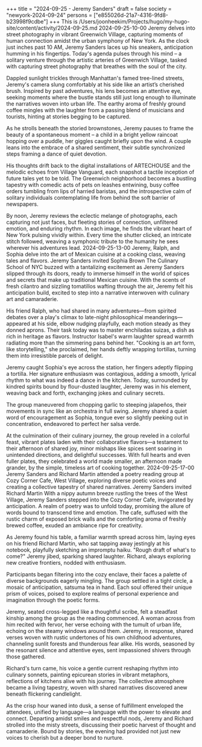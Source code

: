 +++
title = "2024-09-25 - Jeremy Sanders"
draft = false
society = "newyork-2024-09-24"
persons = ["e855026d-21a7-4316-9fd8-b23998f9cdbe"]
+++
This is /Users/joonheekim/Projects/hugo/my-hugo-site/content/activity/2024-09-25.md
2024-09-25-10-00
Jeremy delves into street photography in vibrant Greenwich Village, capturing moments of human connection amidst the urban symphony of New York.
As the clock just inches past 10 AM, Jeremy Sanders laces up his sneakers, anticipation humming in his fingertips. Today's agenda pulses through his mind – a solitary venture through the artistic arteries of Greenwich Village, tasked with capturing street photography that breathes with the soul of the city.

Dappled sunlight trickles through Manhattan's famed tree-lined streets, Jeremy's camera slung comfortably at his side like an artist’s cherished brush. Inspired by past adventures, his lens becomes an attentive eye, seeking moments where the bustle stands still just long enough to illuminate the narratives woven into urban life. The earthy aroma of freshly ground coffee mingles with the laughter from a passing blend of musicians and tourists, hinting at stories begging to be captured.

As he strolls beneath the storied brownstones, Jeremy pauses to frame the beauty of a spontaneous moment – a child in a bright yellow raincoat hopping over a puddle, her giggles caught briefly upon the wind. A couple leans into the embrace of a shared sentiment, their subtle synchronized steps framing a dance of quiet devotion.

His thoughts drift back to the digital installations of ARTECHOUSE and the melodic echoes from Village Vanguard, each snapshot a tactile inception of future tales yet to be told. The Greenwich neighborhood becomes a bustling tapestry with comedic acts of pets on leashes entwining, busy coffee orders tumbling from lips of harried baristas, and the introspective calm of solitary individuals contemplating life from behind the soft barrier of newspapers.

By noon, Jeremy reviews the eclectic melange of photographs, each capturing not just faces, but fleeting stories of connection, unfiltered emotion, and enduring rhythm. In each image, he finds the vibrant heart of New York pulsing vividly within. Every time the shutter clicked, an intricate stitch followed, weaving a symphonic tribute to the humanity he sees wherever his adventures lead.
2024-09-25-13-00
Jeremy, Ralph, and Sophia delve into the art of Mexican cuisine at a cooking class, weaving tales and flavors.
Jeremy Sanders invited Sophia Brown
The Culinary School of NYC buzzed with a tantalizing excitement as Jeremy Sanders slipped through its doors, ready to immerse himself in the world of spices and secrets that make up traditional Mexican cuisine. With the scents of fresh cilantro and sizzling tomatillos wafting through the air, Jeremy felt his anticipation build, excited to step into a narrative interwoven with culinary art and camaraderie.

His friend Ralph, who had shared in many adventures—from spirited debates over a play's climax to late-night philosophical meanderings—appeared at his side, elbow nudging playfully, each motion steady as they donned aprons. Their task today was to master enchiladas suizas, a dish as rich in heritage as flavors. Instructor Isabel's warm laughter spread warmth radiating more than the simmering pans behind her. "Cooking is an art form, like storytelling," she proclaimed, her hands deftly wrapping tortillas, turning them into irresistible parcels of delight.

Jeremy caught Sophia's eye across the station, her fingers adeptly flipping a tortilla. Her signature enthusiasm was contagious, adding a smooth, lyrical rhythm to what was indeed a dance in the kitchen. Today, surrounded by kindred spirits bound by flour-dusted laughter, Jeremy was in his element, weaving back and forth, exchanging jokes and culinary secrets.

The group maneuvered from chopping garlic to steeping jalapeños, their movements in sync like an orchestra in full swing. Jeremy shared a quiet word of encouragement as Sophia, tongue ever so slightly peeking out in concentration, endeavored to perfect her salsa verde.

At the culmination of their culinary journey, the group reveled in a colorful feast, vibrant plates laden with their collaborative flavors—a testament to their afternoon of shared joy, minor mishaps like spices sent soaring in unintended directions, and delightful successes. With full hearts and even fuller plates, they celebrated a world made smaller, an afternoon made grander, by the simple, timeless art of cooking together.
2024-09-25-17-00
Jeremy Sanders and Richard Martin attended a poetry reading group at Cozy Corner Cafe, West Village, exploring diverse poetic voices and creating a collective tapestry of shared narratives.
Jeremy Sanders invited Richard Martin
With a nippy autumn breeze rustling the trees of the West Village, Jeremy Sanders stepped into the Cozy Corner Cafe, invigorated by anticipation. A realm of poetry was to unfold today, promising the allure of words bound to transcend time and emotion. The cafe, suffused with the rustic charm of exposed brick walls and the comforting aroma of freshly brewed coffee, exuded an ambiance ripe for creativity.

As Jeremy found his table, a familiar warmth spread across him, laying eyes on his friend Richard Martin, who sat tapping away jestingly at his notebook, playfully sketching an impromptu haiku. "Rough draft of what's to come?" Jeremy jibed, sparking shared laughter. Richard, always exploring new creative frontiers, nodded with enthusiasm.

Participants began filtering into the cozy enclave, their faces a palette of diverse backgrounds eagerly mingling. The group settled in a tight circle, a mosaic of anticipation, satsuma tea in hand. Each soul offered their unique prism of voices, poised to explore realms of personal experience and imagination through the poetic forms.

Jeremy, seated cross-legged like a thoughtful scribe, felt a steadfast kinship among the group as the reading commenced. A woman across from him recited with fervor, her verse echoing with the tumult of urban life, echoing on the steamy windows around them. Jeremy, in response, shared verses woven with rustic undertones of his own childhood adventures, channeling sunlit forests and thunderous fear alike. His words, seasoned by the resonant silence and attentive eyes, sent impassioned shivers through those gathered.

Richard's turn came, his voice a gentle current reshaping rhythm into culinary sonnets, painting epicurean stories in vibrant metaphors, reflections of kitchens alive with his journey. The collective atmosphere became a living tapestry, woven with shared narratives discovered anew beneath flickering candlelight.

As the crisp hour waned into dusk, a sense of fulfillment enveloped the attendees, unified by language—a language with the power to elevate and connect. Departing amidst smiles and respectful nods, Jeremy and Richard strolled into the misty streets, discussing their poetic harvest of thought and camaraderie. Bound by stories, the evening had provided not just new voices to cherish but a deeper bond to nurture.
